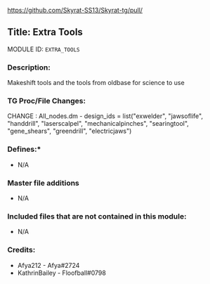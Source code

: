 https://github.com/Skyrat-SS13/Skyrat-tg/pull/

## Title: Extra Tools

MODULE ID: `EXTRA_TOOLS`

### Description:

Makeshift tools and the tools from oldbase for science to use

### TG Proc/File Changes:

CHANGE : All_nodes.dm - design_ids = list("exwelder", "jawsoflife", "handdrill", "laserscalpel", "mechanicalpinches", "searingtool", "gene_shears", "greendrill", "electricjaws")

### Defines:*

- N/A

### Master file additions

- N/A

### Included files that are not contained in this module:

- N/A

### Credits:

- Afya212 - Afya#2724
- KathrinBailey - Floofball#0798
